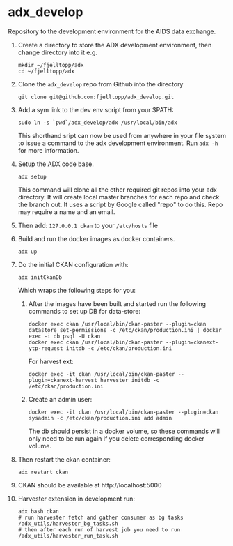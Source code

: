 # adx_develop

Repository to the development environment for the AIDS data exchange.

1. Create a directory to store the ADX development environment, then change
   directory into it e.g.
   ```
   mkdir ~/fjelltopp/adx
   cd ~/fjelltopp/adx
   ```

2. Clone the `adx_develop` repo from Github into the directory
   ```
   git clone git@github.com:fjelltopp/adx_develop.git
   ```

3. Add a sym link to the dev env script from your $PATH:
   ```
   sudo ln -s `pwd`/adx_develop/adx /usr/local/bin/adx
   ```
   This shorthand sript can now be used from anywhere in your file system to
   issue a command to the adx development environment. Run `adx -h` for more
   information.

4. Setup the ADX code base.
   ```
   adx setup
   ```
   This command will clone all the other required git repos into your adx
   directory.  It will create local master branches for each repo and check
   the branch out. It uses a script by Google called "repo" to do this. Repo
   may require a name and an email.

5. Then add: `127.0.0.1 ckan` to your `/etc/hosts` file

6. Build and run the docker images as docker containers.
   ```
   adx up
   ```


7. Do the initial CKAN configuration with:
    ```
    adx initCkanDb
    ```
    Which wraps the following steps for you:
    1. After the images have been built and started run the following commands to set
       up DB for data-store:
       ```
       docker exec ckan /usr/local/bin/ckan-paster --plugin=ckan datastore set-permissions -c /etc/ckan/production.ini | docker exec -i db psql -U ckan
       docker exec ckan /usr/local/bin/ckan-paster --plugin=ckanext-ytp-request initdb -c /etc/ckan/production.ini
       ```
       For harvest ext:
       ```
       docker exec -it ckan /usr/local/bin/ckan-paster --plugin=ckanext-harvest harvester initdb -c /etc/ckan/production.ini
       ```

    1. Create an admin user:
       ```
       docker exec -it ckan /usr/local/bin/ckan-paster --plugin=ckan sysadmin -c /etc/ckan/production.ini add admin
       ```
       The db should persist in a docker volume, so these commands will only need to
       be run again if you delete corresponding docker volume.
9. Then restart the ckan container:
   ```
   adx restart ckan
   ```

10. CKAN should be available at http://localhost:5000

11. Harvester extension in development run:
    ```
    adx bash ckan
    # run harvester fetch and gather consumer as bg tasks
    /adx_utils/harvester_bg_tasks.sh
    # then after each run of harvest job you need to run
    /adx_utils/harvester_run_task.sh
